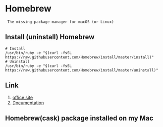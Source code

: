 # Homebrew
     The missing package manager for macOS (or Linux)    
## Install (uninstall) Homebrew  
```shell
# Install
/usr/bin/ruby -e "$(curl -fsSL https://raw.githubusercontent.com/Homebrew/install/master/install)"
# Uninstall
/usr/bin/ruby -e "$(curl -fsSL https://raw.githubusercontent.com/Homebrew/install/master/uninstall)"
```  

## Link

1. [office site](https://brew.sh)  
2. [Documentation](https://docs.brew.sh)  

## Homebrew(cask) package installed on my Mac
